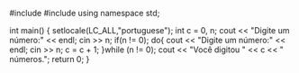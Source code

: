#include <iostream>
#include <locale>
using namespace std;

int main()
{
    setlocale(LC_ALL,"portuguese");
    int c = 0, n;
    cout << "Digite um número:" << endl;
    cin >> n;
    if(n != 0);
    do{
    cout << "Digite um número:" << endl;
    cin >> n;
    c = c + 1;
    }while (n != 0);
     cout << "Você digitou " << c << " números.";
    return 0;
}

